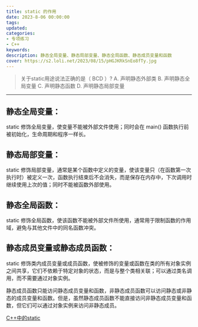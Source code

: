 ```yaml
---
title: static 的作用
date: 2023-8-06 00:00:00
tags:
updated:
categories:
- 专项练习
- C++
keywords:
description: 静态全局变量、静态局部变量、静态全局函数、静态成员变量和函数
cover: https://s2.loli.net/2023/08/15/pHGJKRkSnEo8fTy.jpg
---
```


> 关于static用途说法正确的是（ BCD ）?
> A. 声明静态外部类
> B. 声明静态全局变量
> C. 声明静态函数
> D. 声明静态局部变量

---

## 静态全局变量：
static 修饰全局变量，使变量不能被外部文件使用；同时会在 main() 函数执行前被初始化，生命周期和程序一样长。

## 静态局部变量：
static 修饰局部变量，通常是某个函数中定义的变量，使该变量只（在函数第一次执行时）被定义一次，函数执行结束后不会消失，而是保存在内存中，下次调用时继续使用上次的值；同时不能被函数外部使用。

## 静态全局函数：
static 修饰全局函数，使该函数不能被外部文件所使用，通常用于限制函数的作用域，避免与其他文件中的同名函数冲突。

## 静态成员变量或静态成员函数：
static 修饰类内成员变量或成员函数，使被修饰的变量或函数在类的所有对象实例之间共享，它们不依赖于特定对象的状态，而是与整个类相关联；可以通过类名调用，而不需要通过对象实例。

静态成员函数只能访问静态成员变量和函数，非静态成员函数可以访问静态或非静态的成员变量和函数。但是，虽然静态成员函数不能直接访问非静态成员变量和函数，但它们可以通过对象实例来访问非静态成员。

[C++中的static](https://www.wangjiapeng.com/2023/05/13/%E9%9D%A2%E7%BB%8F%E5%85%AB%E8%82%A1/c++%E5%9F%BA%E7%A1%80%E8%AF%AD%E6%B3%95/c++%E4%B8%AD%E7%9A%84static/)